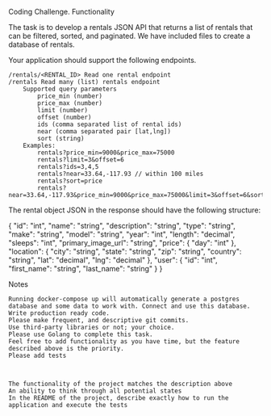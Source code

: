Coding Challenge.
Functionality

The task is to develop a rentals JSON API that returns a list of rentals that can be filtered, sorted, and paginated. We have included files to create a database of rentals.

Your application should support the following endpoints.

    /rentals/<RENTAL_ID> Read one rental endpoint
    /rentals Read many (list) rentals endpoint
        Supported query parameters
            price_min (number)
            price_max (number)
            limit (number)
            offset (number)
            ids (comma separated list of rental ids)
            near (comma separated pair [lat,lng])
            sort (string)
        Examples:
            rentals?price_min=9000&price_max=75000
            rentals?limit=3&offset=6
            rentals?ids=3,4,5
            rentals?near=33.64,-117.93 // within 100 miles
            rentals?sort=price
            rentals?near=33.64,-117.93&price_min=9000&price_max=75000&limit=3&offset=6&sort=price

The rental object JSON in the response should have the following structure:

{
  "id": "int",
  "name": "string",
  "description": "string",
  "type": "string",
  "make": "string",
  "model": "string",
  "year": "int",
  "length": "decimal",
  "sleeps": "int",
  "primary_image_url": "string",
  "price": {
    "day": "int"
  },
  "location": {
    "city": "string",
    "state": "string",
    "zip": "string",
    "country": "string",
    "lat": "decimal",
    "lng": "decimal"
  },
  "user": {
    "id": "int",
    "first_name": "string",
    "last_name": "string"
  }
}

Notes

    Running docker-compose up will automatically generate a postgres database and some data to work with. Connect and use this database.
    Write production ready code.
    Please make frequent, and descriptive git commits.
    Use third-party libraries or not; your choice.
    Please use Golang to complete this task.
    Feel free to add functionality as you have time, but the feature described above is the priority.
    Please add tests



    The functionality of the project matches the description above
    An ability to think through all potential states
    In the README of the project, describe exactly how to run the application and execute the tests

